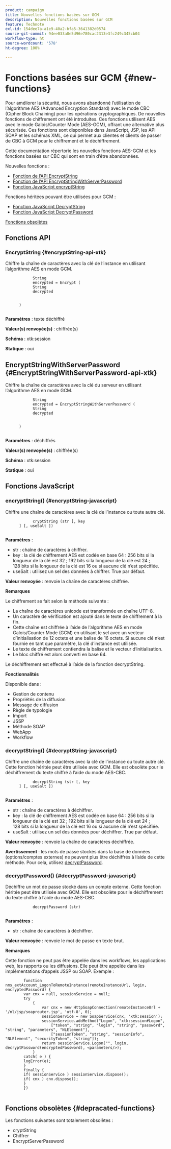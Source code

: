 ```yaml
---
product: campaign
title: Nouvelles fonctions basées sur GCM
description: Nouvelles fonctions basées sur GCM
feature: Technote
exl-id: 154dee7a-a1e9-40a2-bfa5-3641382d0574
source-git-commit: 94ee033a8e5d96e780cac2313e3fc249c345cb04
workflow-type: ht
source-wordcount: '578'
ht-degree: 100%

---
```


# Fonctions basées sur GCM {#new-functions}

Pour améliorer la sécurité, nous avons abandonné l’utilisation de l’algorithme AES (Advanced Encryption Standard) avec le mode CBC (Cipher Block Chaining) pour les opérations cryptographiques. De nouvelles fonctions de chiffrement ont été introduites. Ces fonctions utilisent AES avec le mode Galois/Counter Mode (AES-GCM), offrant une alternative plus sécurisée. Ces fonctions sont disponibles dans JavaScript, JSP, les API SOAP et les schémas XML, ce qui permet aux clientes et clients de passer de CBC à GCM pour le chiffrement et le déchiffrement.

Cette documentation répertorie les nouvelles fonctions AES-GCM et les fonctions basées sur CBC qui sont en train d’être abandonnées.

Nouvelles fonctions :

* [Fonction de l’API EncryptString](#encryptString-api-xtk)
* [Fonction de l’API EncryptStringWithServerPassword](#EncryptStringWithServerPassword-api-xtk)
* [Fonction JavaScript encryptString](#encryptString-javascript)

Fonctions héritées pouvant être utilisées pour GCM :

* [Fonction JavaScript DecryptString](#decryptString-javascript)
* [Fonction JavaScript DecryptPassword](#decryptPassword-javascript)

[Fonctions obsolètes](#depracated-functions)

## Fonctions API

### EncryptString {#encryptString-api-xtk}

Chiffre la chaîne de caractères avec la clé de l’instance en utilisant l’algorithme AES en mode GCM.

```
            String 
            encrypted = Encrypt (
            String       
            decrypted
            

      )
         
```

**Paramètres** : texte déchiffré

**Valeur(s) renvoyée(s)** : chiffrée(s)

**Schéma** : xtk:session

**Statique** : oui

## EncryptStringWithServerPassword {#EncryptStringWithServerPassword-api-xtk}

Chiffre la chaîne de caractères avec la clé du serveur en utilisant l’algorithme AES en mode GCM.


```
            String 
            encrypted = EncryptStringWithServerPassword (
            String       
            decrypted
            

      )
         
```

**Paramètres** : déchiffrés

**Valeur(s) renvoyée(s)** : chiffrée(s)

**Schéma** : xtk:session

**Statique** : oui

## Fonctions JavaScript

### encryptString() {#encryptString-javascript}

Chiffre une chaîne de caractères avec la clé de l’instance ou toute autre clé.

```
            cryptString (str [, key
      ] [, useSalt ])
         
```

**Paramètres** :

* str : chaîne de caractères à chiffrer.
* key : la clé de chiffrement AES est codée en base 64 : 256 bits si la longueur de la clé est 32 ; 192 bits si la longueur de la clé est 24 ; 128 bits si la longueur de la clé est 16 ou si aucune clé n’est spécifiée.
* useSalt : utilisez un sel des données à chiffrer. True par défaut.

**Valeur renvoyée** : renvoie la chaîne de caractères chiffrée.

**Remarques**

Le chiffrement se fait selon la méthode suivante : 

* La chaîne de caractères unicode est transformée en chaîne UTF-8.
* Un caractère de vérification est ajouté dans le texte de chiffrement à la fin.
* Cette chaîne est chiffrée à l’aide de l’algorithme AES en mode Galois/Counter Mode (GCM) en utilisant le sel avec un vecteur d’initialisation de 12 octets et une balise de 16 octets. Si aucune clé n’est fournie en tant que paramètre, la clé d’instance est utilisée.
* Le texte de chiffrement contiendra la balise et le vecteur d’initialisation.
* Le bloc chiffré est alors converti en base 64.

Le déchiffrement est effectué à l’aide de la fonction decryptString.

**Fonctionnalités**

Disponible dans :

* Gestion de contenu
* Propriétés de la diffusion
* Message de diffusion
* Règle de typologie
* Import
* JSSP
* Méthode SOAP
* WebApp
* Workflow

### decryptString() {#decryptString-javascript}

Chiffre une chaîne de caractères avec la clé de l’instance ou toute autre clé. Cette fonction héritée peut être utilisée avec GCM. Elle est obsolète pour le déchiffrement du texte chiffré à l’aide du mode AES-CBC.

```
            decryptString (str [, key
      ] [, useSalt ])
         
```

**Paramètres** :

* str : chaîne de caractères à déchiffrer.
* key : la clé de chiffrement AES est codée en base 64 : 256 bits si la longueur de la clé est 32 ; 192 bits si la longueur de la clé est 24 ; 128 bits si la longueur de la clé est 16 ou si aucune clé n’est spécifiée.
* useSalt : utilisez un sel des données pour déchiffrer. True par défaut.

**Valeur renvoyée** : renvoie la chaîne de caractères déchiffrée.

**Avertissement** : les mots de passe stockés dans la base de données (options/comptes externes) ne peuvent plus être déchiffrés à l’aide de cette méthode. Pour cela, utilisez [decryptPassword](#decryptPassword-javascript).

### decryptPassword() {#decryptPassword-javascript}

Déchiffre un mot de passe stocké dans un compte externe. Cette fonction héritée peut être utilisée avec GCM. Elle est obsolète pour le déchiffrement du texte chiffré à l’aide du mode AES-CBC.

```
            decryptPassword (str)
         
```

**Paramètres** :

* str : chaîne de caractères à déchiffrer.

**Valeur renvoyée** : renvoie le mot de passe en texte brut.

**Remarques**

Cette fonction ne peut pas être appelée dans les workflows, les applications web, les rapports ou les diffusions. Elle peut être appelée dans les implémentations d’appels JSSP ou SOAP. Exemple :

```
        function nms_extAccount_LogonToRemoteInstance(remoteInstanceUrl, login, encryptedPassword) {
        var cnx = null, sessionService = null;
        try
            {
                var cnx = new HttpSoapConnection(remoteInstanceUrl + '/nl/jsp/soaprouter.jsp', 'utf-8', 0);
                sessionService = new SoapService(cnx, 'xtk:session');
                sessionService.addMethod("Logon", "xtk:session#Logon",
                    ["token", "string", "login", "string", "password", "string", "parameters", "NLElement"],
                    ["sessionToken", "string", "sessionInfo", "NLElement", "securityToken", "string"]);
                return sessionService.Logon("", login, decryptPassword(encryptedPassword), <parameters/>);
            }
        catch( e ) {
        logError(e);
        }
        finally {
        if( sessionService ) sessionService.dispose();
        if( cnx ) cnx.dispose();
        }
        })
      
```

## Fonctions obsolètes {#depracated-functions}

Les fonctions suivantes sont totalement obsolètes :

* cryptString
* Chiffrer
* EncryptServerPassword
